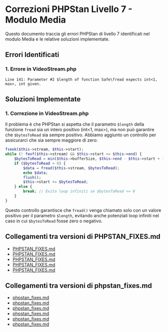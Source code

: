 # Correzioni PHPStan Livello 7 - Modulo Media

Questo documento traccia gli errori PHPStan di livello 7 identificati nel modulo Media e le relative soluzioni implementate.

## Errori Identificati

### 1. Errore in VideoStream.php

```
Line 141: Parameter #2 $length of function Safe\fread expects int<1, max>, int given.
```

## Soluzioni Implementate

### 1. Correzione in VideoStream.php

Il problema è che PHPStan si aspetta che il parametro `$length` della funzione `fread` sia un intero positivo (int<1, max>), ma non può garantire che `$bytesToRead` sia sempre positivo. Abbiamo aggiunto un controllo per assicurarci che sia sempre maggiore di zero:

```php
fseek($this->stream, $this->start);
while (! feof($this->stream) && $this->start <= $this->end) {
    $bytesToRead = min($this->bufferSize, $this->end - $this->start + 1);
    if ($bytesToRead > 0) {
        $data = fread($this->stream, $bytesToRead);
        echo $data;
        flush();
        $this->start += $bytesToRead;
    } else {
        break; // Evita loop infiniti se $bytesToRead <= 0
    }
}
```

Questo controllo garantisce che `fread()` venga chiamato solo con un valore positivo per il parametro `$length`, evitando anche potenziali loop infiniti nel caso in cui `$bytesToRead` fosse zero o negativo. 
## Collegamenti tra versioni di PHPSTAN_FIXES.md
* [PHPSTAN_FIXES.md](../../../Xot/docs/phpstan/PHPSTAN_FIXES.md)
* [PHPSTAN_FIXES.md](../../../Xot/docs/PHPSTAN_FIXES.md)
* [PHPSTAN_FIXES.md](../../../User/docs/PHPSTAN_FIXES.md)
* [PHPSTAN_FIXES.md](../../../UI/docs/PHPSTAN_FIXES.md)
* [PHPSTAN_FIXES.md](../../../Media/docs/PHPSTAN_FIXES.md)


## Collegamenti tra versioni di phpstan_fixes.md
* [phpstan_fixes.md](../../Xot/docs/phpstan/phpstan_fixes.md)
* [phpstan_fixes.md](../../Xot/docs/phpstan_fixes.md)
* [phpstan_fixes.md](../../User/docs/phpstan_fixes.md)
* [phpstan_fixes.md](../../User/docs/fixes/phpstan_fixes.md)
* [phpstan_fixes.md](../../UI/docs/phpstan_fixes.md)
* [phpstan_fixes.md](../../Activity/docs/phpstan_fixes.md)

